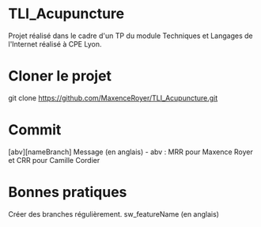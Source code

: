 # TLI_Acupuncture
Projet réalisé dans le cadre d'un TP du module Techniques et Langages de l'Internet réalisé à CPE Lyon.
# Cloner le projet
git clone https://github.com/MaxenceRoyer/TLI_Acupuncture.git
# Commit 
[abv][nameBranch] Message (en anglais) - abv : MRR pour Maxence Royer et CRR pour Camille Cordier
# Bonnes pratiques
Créer des branches régulièrement. sw_featureName (en anglais)
